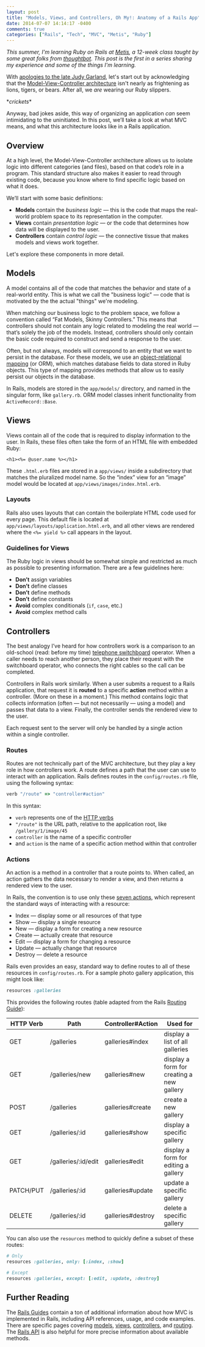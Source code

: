 ```yaml
---
layout: post
title: "Models, Views, and Controllers, Oh My!: Anatomy of a Rails App"
date: 2014-07-07 14:14:17 -0400
comments: true
categories: ["Rails", "Tech", "MVC", "Metis", "Ruby"]
---
```


*This summer, I'm learning Ruby on Rails at [Metis](http://www.thisismetis.com), a 12-week class taught by some great folks from [thoughtbot](http://www.thoughtbot.com). This post is the first in a series sharing my experience and some of the things I'm learning.*

With [apologies to the late Judy Garland](http://www.youtube.com/watch?v=NecK4MwOfeI), let's start out by acknowledging that the [Model-View-Controller architecture](http://en.wikipedia.org/wiki/Model%E2%80%93view%E2%80%93controller) isn't nearly as frightening as lions, tigers, or bears. After all, we *are* wearing our Ruby slippers.

\**crickets*\*

Anyway, bad jokes aside, this way of organizing an application *can* seem intimidating to the uninitiated. In this post, we’ll take a look at what MVC means, and what this architecture looks like in a Rails application.

<!-- More -->

## Overview

At a high level, the Model-View-Controller architecture allows us to isolate logic into different categories (and files), based on that code’s role in a program. This standard structure also makes it easier to read through existing code, because you know where to find specific logic based on what it does.

We’ll start with some basic definitions:

* **Models** contain the *business logic* — this is the code that maps the real-world problem space to its representation in the computer.
* **Views** contain *presentation logic* — or the code that determines how data will be displayed to the user.
* **Controllers** contain *control logic* — the connective tissue that makes models and views work together.

Let's explore these components in more detail.

## Models

A model contains all of the code that matches the behavior and state of a real-world entity. This is what we call the "business logic" — code that is motivated by the the actual "things" we're modeling.

When matching our business logic to the problem space, we follow a convention called “Fat Models, Skinny Controllers.” This means that controllers should not contain any logic related to modeling the real world — that’s solely the job of the models. Instead, controllers should only contain the basic code required to construct and send a response to the user.

Often, but not always, models will correspond to an entity that we want to persist in the database. For these models, we use an [object-relational mapping](http://en.wikipedia.org/wiki/Object-relational_mapping) (or ORM), which matches database fields to data stored in Ruby objects. This type of mapping provides methods that allow us to easily persist our objects in the database.

In Rails, models are stored in the `app/models/` directory, and named in the singular form, like `gallery.rb`. ORM model classes inherit functionality from `ActiveRecord::Base`. 

## Views

Views contain all of the code that is required to display information to the user. In Rails, these files often take the form of an HTML file with embedded Ruby:

```erb
<h1><%= @user.name %></h1>
```

These `.html.erb` files are stored in a `app/views/` inside a subdirectory that matches the pluralized model name. So the “index” view for an “image” model would be located at `app/views/images/index.html.erb`.

### Layouts

Rails also uses layouts that can contain the boilerplate HTML code used for every page. This default file is located at `app/views/layouts/application.html.erb`, and all other views are rendered where the `<%= yield %>` call appears in the layout.

### Guidelines for Views

The Ruby logic in views should be somewhat simple and restricted as much as possible to presenting information. There are a few guidelines here:

* **Don’t** assign variables
* **Don’t** define classes
* **Don’t** define methods
* **Don’t** define constants
* **Avoid** complex conditionals (`if`, `case`, etc.)
* **Avoid** complex method calls

## Controllers

The best analogy I’ve heard for how controllers work is a comparison to an old-school (read: before my time) [telephone switchboard](http://en.wikipedia.org/wiki/Telephone_switchboard) operator. When a caller needs to reach another person, they place their request with the switchboard operator, who connects the right cables so the call can be completed.

Controllers in Rails work similarly. When a user submits a request to a Rails application, that request it is **routed** to a specific **action** method within a controller. (More on these in a moment.) This method contains logic that collects information (often — but not necessarily — using a model) and passes that data to a view. Finally, the controller sends the rendered view to the user.

Each request sent to the server will only be handled by a single action within a single controller.

### Routes

Routes are not technically part of the MVC architecture, but they play a key role in how controllers work. A route defines a path that the user can use to interact with an application. Rails defines routes in the `config/routes.rb` file, using the following syntax:

```ruby
verb "/route" => "controller#action"
```

In this syntax:

* `verb` represents one of the [HTTP verbs](http://www.restapitutorial.com/lessons/httpmethods.html)
* `"/route"` is the URL path, relative to the application root, like `/gallery/1/image/45`
* `controller` is the name of a specific controller
* and `action` is the name of a specific action method within that controller

### Actions

An action is a method in a controller that a route points to. When called, an action gathers the data necessary to render a view, and then returns a rendered view to the user.

In Rails, the convention is to use only these [seven actions](http://guides.rubyonrails.org/routing.html#crud-verbs-and-actions), which represent the standard ways of interacting with a resource:

* Index — display some or all resources of that type
* Show — display a single resource
* New — display a form for creating a new resource
* Create — actually create that resource
* Edit — display a form for changing a resource
* Update — actually change that resource
* Destroy — delete a resource

Rails even provides an easy, standard way to define routes to all of these resources in `config/routes.rb`. For a sample photo gallery application, this might look like:

```ruby
resources :galleries
```

This provides the following routes (table adapted from the Rails [Routing Guide](http://guides.rubyonrails.org/routing.html#crud-verbs-and-actions)):

**HTTP Verb** | **Path** | **Controller#Action** | **Used for**
--- | --- | --- | ---
GET | /galleries | galleries#index | display a list of all galleries
GET | /galleries/new | galleries#new | display a form for creating a new gallery
POST | /galleries | galleries#create | create a new gallery
GET | /galleries/:id | galleries#show | display a specific gallery
GET | /galleries/:id/edit | galleries#edit | display a form for editing a gallery
PATCH/PUT | /galleries/:id | galleries#update | update a specific gallery
DELETE | /galleries/:id | galleries#destroy | delete a specific gallery

You can also use the `resources` method to quickly define a subset of these routes:

```ruby
# Only
resources :galleries, only: [:index, :show]
```

```ruby
# Except
resources :galleries, except: [:edit, :update, :destroy]
```

## Further Reading

The [Rails Guides](http://guides.rubyonrails.org/) contain a ton of additional information about how MVC is implemented in Rails, including API references, usage, and code examples. There are specific pages covering [models](http://guides.rubyonrails.org/active_record_basics.html), [views](http://guides.rubyonrails.org/layouts_and_rendering.html), [controllers](http://guides.rubyonrails.org/action_controller_overview.html), and [routing](http://guides.rubyonrails.org/routing.html). The [Rails API](http://api.rubyonrails.org/) is also helpful for more precise information about available methods.